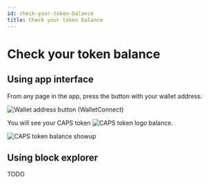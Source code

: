 ```yaml
---
id: check-your-token-balance
title: Check your token balance
---
```


# Check your token balance

## Using app interface

From any page in the app, press the button with your wallet address.

![Wallet address button (WalletConnect)](/img/wallet-address-button-wallet-connect.jpg#modal)

You will see your CAPS token ![CAPS token logo](/img/token-logo.svg#token-logo) balance.

![CAPS token balance showup](/img/caps-token-balance-showup.jpg#modal)

## Using block explorer

TODO